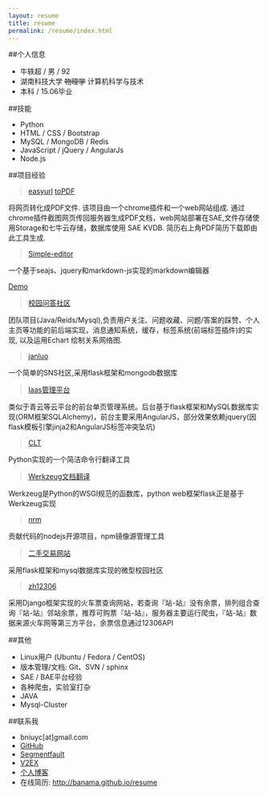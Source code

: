 ```yaml
---
layout: resume
title: resume
permalink: /resume/index.html
---
```


##个人信息
* 牛轶超 / 男 / 92
* 湖南科技大学 <del>物理学</del> 计算机科学与技术
* 本科 / 15.06毕业

##技能
* Python
* HTML / CSS / Bootstrap
* MySQL / MongoDB / Redis
* JavaScript / jQuery / AngularJs
* Node.js

##项目经验
> [easyurl]()
> [toPDF](http://topdf.sinaapp.com)

将网页转化成PDF文件. 该项目由一个chrome插件和一个web网站组成. 通过chrome插件截图网页传回服务器生成PDF文档，web网站部署在SAE,文件存储使用Storage和七牛云存储，数据库使用 SAE KVDB. 简历右上角PDF简历下载即由此工具生成.

> [Simple-editor](https://github.com/banama/simple-editor) 

一个基于seajs、jquery和markdown-js实现的markdown编辑器

[Demo](http://banama.github.io/simple-editor)

> [校园问答社区](http://hnustqa.duapp.com/)

团队项目(Java/Reids/Mysql),负责用户关注、问题收藏、问题/答案的踩赞、个人主页等功能的前后端实现，消息通知系统，缓存，标签系统(前端标签插件)的实现, 以及运用Echart 绘制关系网络图.


> [janluo](https://github.com/banama/janluo)

一个简单的SNS社区,采用flask框架和mongodb数据库 

> [Iaas管理平台](https://github.com/banama/snippet/tree/master/iaas)

类似于青云等云平台的前台单页管理系统。后台基于flask框架和MySQL数据库实现(ORM框架SQLAlchemy)，前台主要采用AngularJS，部分效果依赖jquery(因flask模板引擎jinja2和AngularJS标签冲突坠坑)

> [CLT](https://github.com/banama/CLT)

Python实现的一个简洁命令行翻译工具

> [Werkzeug文档翻译](http://werkzeug-docs-cn.readthedocs.org/zh_CN/latest/)

Werkzeug是Python的WSGI规范的函数库，python web框架flask正是基于Werkzeug实现

> [nrm](https://github.com/Pana/nrm)

贡献代码的nodejs开源项目，npm镜像源管理工具

> [二手交易网站](ershoujiaoyi)

采用flask框架和mysql数据库实现的微型校园社区

> [zh12306](https://github.com/banama/zh12306)

采用Django框架实现的火车票查询网站，若查询『站-站』没有余票，排列组合查询『站-站』邻站余票，推荐可购票『站-站』，服务器主要运行爬虫，『站-站』数据来源火车网等第三方平台，余票信息通过12306API


##其他
* Linux用户 (Ubuntu / Fedora / CentOS)
* 版本管理/文档: Git、SVN / sphinx
* SAE / BAE平台经验
* 各种爬虫，实验室打杂
* JAVA
* Mysql-Cluster
 

##联系我
* bniuyc[at]gmail.com
* <a href="https://github.com/banama"><span class="glyphicon glyphicon-link">GitHub</span></a>
* <a href="http://segmentfault.com/u/banama"><span class="glyphicon glyphicon-link">Segmentfault</span></a>
* <a href="http://v2ex.com/member/banama"><span class="glyphicon glyphicon-link">V2EX</span></a>
* <a href="http://banama.github.io"><span class="glyphicon glyphicon-link">个人博客</span></a>
* 在线简历: http://banama.github.io/resume
